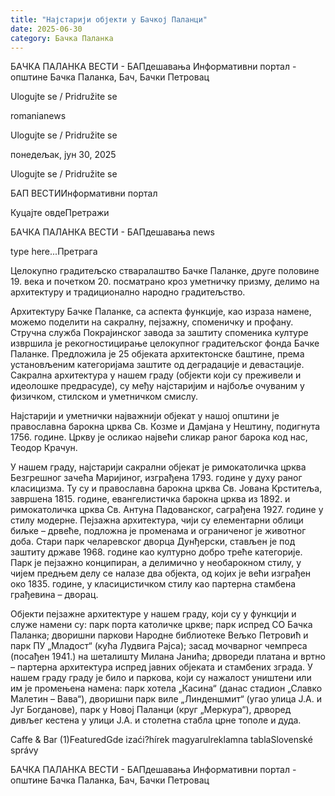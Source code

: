 ```yaml
---
title: "Најстарији објекти у Бачкој Паланци"
date: 2025-06-30
category: Бачка Паланка
---
```


БАЧКА ПАЛАНКА ВЕСТИ - БАПдешавања Информативни портал - општине Бачка Паланка, Бач, Бачки Петровац

Ulogujte se / Pridružite se

romanianews

Ulogujte se / Pridružite se

понедељак, јун 30, 2025

Ulogujte se / Pridružite se

БАП ВЕСТИИнформативни портал

Куцајте овдеПретражи

БАЧКА ПАЛАНКА ВЕСТИ - БАПдешавања news

type here...Претрага

Целокупно градитељско стваралаштво Бачке Паланке, друге половине 19. века и почетком 20. посматрано кроз уметничку призму, делимо на архитектуру и традиционално народно градитељство.

Архитектуру Бачке Паланке, са аспекта функције, као израза намене, можемо поделити на сакралну, пејзажну, споменичку и профану. Стручна служба Покрајинског завода за заштиту споменика културе извршила је рекогностицирање целокупног градитељског фонда Бачке Паланке. Предложила је 25 објеката архитектонске баштине, према установљеним категоријама заштите од деградације и девастације.
Сакрална архитектура у нашем граду (објекти који су преживели и идеолошке предрасуде), су међу најстаријим и најбоље очуваним у физичком, стилском и уметничком смислу.


Најстарији и уметнички најважнији објекат у нашој општини је православна барокна црква Св. Козме и Дамјана у Нештину, подигнута 1756. године. Цркву је осликао највећи сликар раног барока код нас, Теодор Крачун.


У нашем граду, најстарији сакрални објекат је римокатоличка црква Безгрешног зачећа Маријиног, изграђена 1793. године у духу раног класицизма. Ту су и православна барокна црква Св. Јована Крститеља, завршена 1815. године, евангелистичка барокна црква из 1892. и римокатоличка црква Св. Антуна Падованског, саграђена 1927. године у стилу модерне.
Пејзажна архитектура, чији су елемeнтaрни облици биљке – дрвеће, подложна је променама и ограниченог је животног доба. Стари парк челаревског дворца Дунђерски, стављен је под заштиту државе 1968. године као културно добро треће категорије. Парк је пејзажно конципиран, а делимично у необарокном стилу, у чијем предњем делу се налазе два објекта, од којих је већи изграђен око 1835. године, у класицистичком стилу као партерна стамбена грађевина – дворац.


Објекти пејзажне архитектуре у нашем граду, који су у функцији и служе намени су: парк порта католичке цркве; парк испред СО Бачка Паланка; дворишни паркови Народне библиотеке Вељко Петровић и парк ПУ „Младост“ (кућа Лудвига Рајса); засад мочварног чемпреса (посађен 1941.) на шеталишту Милана Јанића; дрвореди платана и вртно – партерна архитектура испред јавних објеката и стамбених зграда.
У нашем граду граду је било и паркова, који су нажалост уништени или им је промењена намена: парк хотела „Касина“ (данас стадион „Славко Малетин – Вава“), дворишни парк виле „Линденшмит“ (угао улица Ј.А. и Југ Богданове), парк у Новој Паланци (круг „Меркура“), дрворед дивљег кестена у улици Ј.А. и столетна стабла црне тополе и дуда.

Caffe & Bar (1)FeaturedGde izaći?hírek magyarulreklamna tablaSlovenské správy

БАЧКА ПАЛАНКА ВЕСТИ - БАПдешавања Информативни портал - општине Бачка Паланка, Бач, Бачки Петровац
